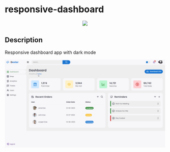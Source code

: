 # responsive-dashboard

<p align="center">
   <img src="http://img.shields.io/static/v1?label=STATUS&message=ALREADY%20DEVELOPED&color=green&style=for-the-badge" #vitrinedev/>
</p>

## Description

<p align="justify">

Responsive dashboard app with dark mode

![Page layout](https://github.com/dexter2k8/responsive-dashboard/blob/main/public/page.gif)

</p>
